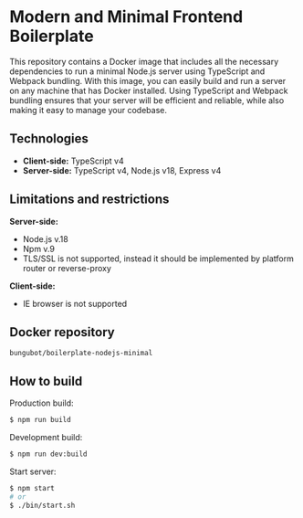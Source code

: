# Modern and Minimal Frontend Boilerplate

This repository contains a Docker image that includes all the necessary dependencies to run a minimal Node.js server using TypeScript and Webpack bundling. With this image, you can easily build and run a server on any machine that has Docker installed. Using TypeScript and Webpack bundling ensures that your server will be efficient and reliable, while also making it easy to manage your codebase.

## Technologies
- **Client-side:** TypeScript v4
- **Server-side:** TypeScript v4, Node.js v18, Express v4

## Limitations and restrictions

**Server-side:**
- Node.js v.18
- Npm v.9
- TLS/SSL is not supported, instead it should be implemented by platform router or reverse-proxy

**Client-side:**
- IE browser is not supported

## Docker repository

`bungubot/boilerplate-nodejs-minimal`

## How to build
Production build:
```sh
$ npm run build
```

Development build:
```sh
$ npm run dev:build
```

Start server:
```sh
$ npm start
# or
$ ./bin/start.sh
```
